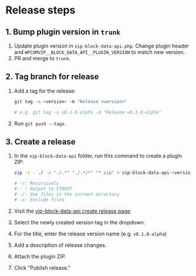 # Release steps

## 1. Bump plugin version in `trunk`

1. Update plugin version in `vip-block-data-api.php`. Change plugin header and `WPCOMVIP__BLOCK_DATA_API__PLUGIN_VERSION` to match new version.
2. PR and merge to `trunk`.

## 2. Tag branch for release

1. Add a tag for the release:

    ```bash
    git tag -a <version> -m "Release <version>"

    # e.g. git tag -a v0.1.0-alpha -m "Release v0.1.0-alpha"
    ```

2. Run `git push --tags`.

## 3. Create a release

1. In the `vip-block-data-api` folder, run this command to create a plugin ZIP:

    ```bash
    zip -r - ./ -x "./.*" "./.*/*" "*.zip" > vip-block-data-api-<version>.zip

    # -r: Recursively
    # - : Output to STDOUT
    # ./: Use files in the current directory
    # -x: Exclude files
    ```

2. Visit the [vip-block-data-api create release page](https://github.com/Automattic/vip-block-data-api/releases/new).
3. Select the newly created version tag in the dropdown.
4. For the title, enter the release version name (e.g. `v0.1.0-alpha`)
5. Add a description of release changes.
6. Attach the plugin ZIP.
7. Click "Publish release."
